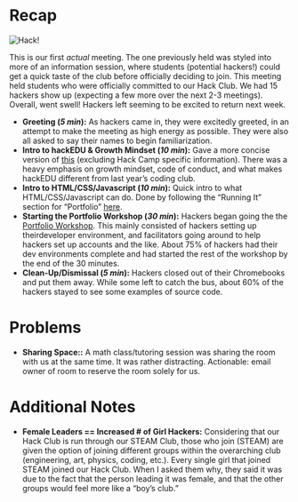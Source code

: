 # Recap

![Hack!](http://imgur.com/fw3etSe)

This is our first *actual* meeting. The one previously held was styled into more
of an information session, where students (potential hackers!) could get a quick
taste of the club before officially deciding to join. This meeting held students
who were officially committed to our Hack Club. We had 15 hackers show up
(expecting a few more over the next 2-3 meetings). Overall, went swell! Hackers
left seeming to be excited to return next week.

- **Greeting (*5 min*):**  As hackers came in, they were excitedly greeted, in
  an attempt to make the meeting as high energy as possible. They were also all
  asked to say their names to begin familiarization. 
- **Intro to hackEDU & Growth Mindset (*10 min*):** Gave a more concise version
  of [this](https://github.com/hackedu/hack-camp/blob/master/cohort_4/playbook/ACTIVITIES.md#introduction-talk)
  (excluding Hack Camp specific information). There was a heavy emphasis 
  on growth mindset, code of conduct, and what makes hackEDU different from last
  year’s coding club.
- **Intro to HTML/CSS/Javascript (*10 min*):** Quick intro to what
  HTML/CSS/Javascript can do. Done by following the “Running It” section for
  “Portfolio” [here](https://github.com/hackedu/hack-camp/blob/master/cohort_4/playbook/ACTIVITIES.md#introduction-talk).
- **Starting the Portfolio Workshop (*30 min*):** Hackers began going the the
  [Portfolio Workshop](https://github.com/hackedu/hack-camp/tree/master/cohort_4/playbook/workshops/portfolio).
  This mainly consisted of hackers setting up theirdeveloper environment, and
  facilitators going around to help hackers set up accounts and the like. About
  75% of hackers had their dev environments complete and had started the rest of
  the workshop by the end of the 30 minutes.
- **Clean-Up/Dismissal (*5 min*):** Hackers closed out of their Chromebooks and
  put them away. While some left to catch the bus, about 60% of the hackers
  stayed to see some examples of source code.

# Problems

- **Sharing Space::** A math class/tutoring session was sharing the room with us
  at the same time. It was rather distracting. Actionable: email owner of room
  to reserve the room solely for us.

# Additional Notes

- **Female Leaders == Increased # of Girl Hackers:** Considering that our Hack
  Club is run through our STEAM Club, those who join (STEAM) are given the
  option of joining different groups within the overarching club (engineering,
  art, physics, coding, etc.). Every single girl that joined STEAM joined our
  Hack Club. When I asked them why, they said it was due to the fact that the
  person leading it was female, and that the other groups would feel more like a
  “boy’s club.”